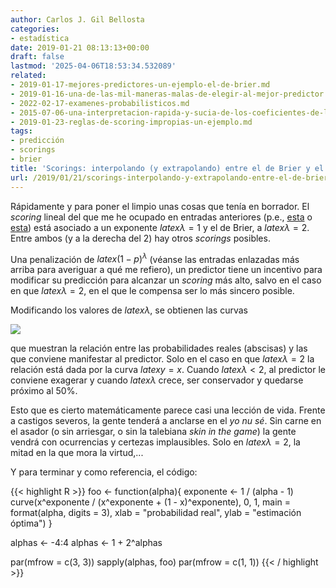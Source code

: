 ```yaml
---
author: Carlos J. Gil Bellosta
categories:
- estadística
date: 2019-01-21 08:13:13+00:00
draft: false
lastmod: '2025-04-06T18:53:34.532089'
related:
- 2019-01-17-mejores-predictores-un-ejemplo-el-de-brier.md
- 2019-01-16-una-de-las-mil-maneras-malas-de-elegir-al-mejor-predictor.md
- 2022-02-17-examenes-probabilisticos.md
- 2015-07-06-una-interpretacion-rapida-y-sucia-de-los-coeficientes-de-la-regresion-logistica.md
- 2019-01-23-reglas-de-scoring-impropias-un-ejemplo.md
tags:
- predicción
- scorings
- brier
title: 'Scorings: interpolando (y extrapolando) entre el de Brier y el lineal'
url: /2019/01/21/scorings-interpolando-y-extrapolando-entre-el-de-brier-y-el-lineal/
---
```


Rápidamente y para poner el limpio unas cosas que tenía en borrador. El _scoring_ lineal del que me he ocupado en entradas anteriores (p.e., [esta](https://datanalytics.com/2019/01/17/mejores-predictores-un-ejemplo-el-de-brier/) o [esta](https://datanalytics.com/2019/01/16/una-de-las-mil-maneras-malas-de-elegir-al-mejor-predictor/)) está asociado a un exponente $latex \lambda = 1$ y el de Brier, a $latex \lambda = 2$. Entre ambos (y a la derecha del 2) hay otros _scorings_ posibles.

Una penalización de $latex (1-p)^\lambda$ (véanse las entradas enlazadas más arriba para averiguar a qué me refiero), un predictor tiene un incentivo para modificar su predicción para alcanzar un _scoring_ más alto, salvo en el caso en que $latex \lambda = 2$, en el que le compensa ser lo más sincero posible.

Modificando los valores de $latex \lambda$, se obtienen las curvas

![](/wp-uploads/2019/01/scorings.png#center)

que muestran la relación entre las probabilidades reales (abscisas) y las que conviene manifestar al predictor. Solo en el caso en que $latex \lambda = 2$ la relación está dada por la curva $latex y = x$. Cuando $latex \lambda < 2$, al predictor le conviene exagerar y cuando $latex \lambda$ crece, ser conservador y quedarse próximo al 50%.

Esto que es cierto matemáticamente parece casi una lección de vida. Frente a castigos severos, la gente tenderá a anclarse en el _yo nu sé_. Sin carne en el asador (o sin arriesgar, o sin la talebiana _skin in the game_) la gente vendrá con ocurrencias y certezas implausibles. Solo en $latex \lambda = 2$, la mitad en la que mora la virtud,...

Y para terminar y como referencia, el código:

{{< highlight R >}}
foo <- function(alpha){
  exponente <- 1 / (alpha - 1)
  curve(x^exponente / (x^exponente + (1 - x)^exponente), 0, 1,
        main = format(alpha, digits = 3),
        xlab = "probabilidad real",
        ylab = "estimación óptima")
}

alphas <- -4:4
alphas <- 1 + 2^alphas

par(mfrow = c(3, 3))
sapply(alphas, foo)
par(mfrow = c(1, 1))
{{< / highlight >}}